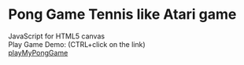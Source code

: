 # Pong Game Tennis like Atari game

JavaScript for HTML5 canvas  
Play Game Demo: (CTRL+click on the link)  
<a href="https://emurillojr.github.io/Pong-Game/PongGame.html" target="_blank">playMyPongGame</a>
